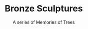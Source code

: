 ---
layout: gallery
title: "Bronze Sculptures"
subtitle: "A series of Memories of Trees"
intro: "When I look at trees I see living creatures. They grow and breathe. But they give us O2 and food, shadow, protection and energy. They bring beauty and harmony in the landscape. They form a connection between heaven and earth. Their history and experiences are shown in their shape as we can see, but memories are kept inside: children climbing in their branches, a couple dancing around, a horse passing by. These memories I show in my bronze trees."
gallery:
  - title: "Beslan - tree"
    image: "IMG_3106.JPG"
    link: "/bronze/beslan-tree/"
  - title: "New Born"
    image: "IMG_2073.JPG"
    link: "/bronze/new-born/"
  - title: "Birth"
    image: "P1070420.jpg"
    link: "/bronze/birth/"
  - title: "Sleeping Beauty"
    image: "P1070476.jpg"
    link: "/bronze/sleeping-beauty/"
  - title: "Cinderella"
    image: "P1070444.jpg"
    link: "/bronze/cinderella/"
  - title: "Horse Tree"
    image: "162-6257_IMG.JPG"
    link: "/bronze/horse-tree/"
---